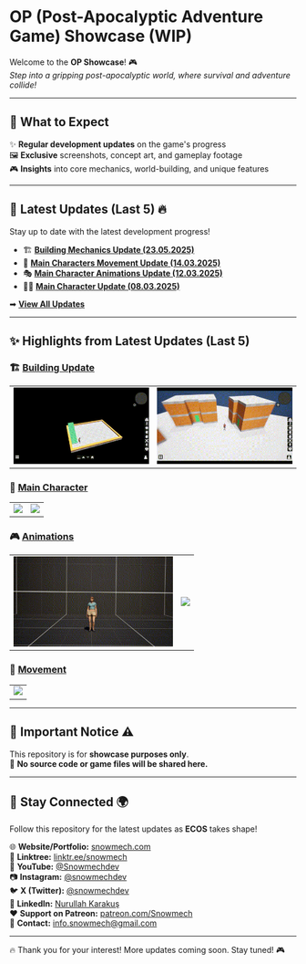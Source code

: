 # OP (Post-Apocalyptic Adventure Game) Showcase (WIP)

Welcome to the **OP Showcase**! 🎮  
*Step into a gripping post-apocalyptic world, where survival and adventure collide!*

---

## 🚀 What to Expect  
✨ **Regular development updates** on the game's progress  
🖼 **Exclusive** screenshots, concept art, and gameplay footage  
🎮 **Insights** into core mechanics, world-building, and unique features  

---

## 📢 Latest Updates (Last 5) 🔥  

Stay up to date with the latest development progress!  

- 🏗️ **[Building Mechanics Update (23.05.2025)](Updates/Building/Building.md)**
- 🚶 **[Main Characters Movement Update (14.03.2025)](Updates/Functions/MainCharacters.md)**  
- 🎭 **[Main Character Animations Update (12.03.2025)](Updates/Animations/MainCharactersAnimations.md)**  
- 🧑‍🎨 **[Main Character Update (08.03.2025)](Updates/Characters/MainCharacter.md)**

➡ **[View All Updates](Updates/Update.md)**  

---

## ✨ Highlights from Latest Updates (Last 5)

### 🏗️ [Building Update](Updates/Building/Building.md)  
| | |
|---|---|
| <img src="https://raw.githubusercontent.com/karakusnurullah/OP-WIP-Post-Apocalyptic-Adventure-Showcase/a5f91e52c11fd416b121d2cbad007734a5a9dc53/Assets/Gif/Building/MovementUpStair.gif" width="280"> | <img src="https://raw.githubusercontent.com/karakusnurullah/OP-WIP-Post-Apocalyptic-Adventure-Showcase/a5f91e52c11fd416b121d2cbad007734a5a9dc53/Assets/Gif/Building/Indoor.gif" width="280"> |

### 🧍 [Main Character](Updates/Characters/MainCharacter.md)  
| | |
|---|---|
| <img src="https://raw.githubusercontent.com/karakusnurullah/OP-WIP-Post-Apocalyptic-Adventure-Showcase/a5f91e52c11fd416b121d2cbad007734a5a9dc53/Assets/Gif/Characters/MainCharacters/ManShowcase.gif" width="280"> | <img src="https://raw.githubusercontent.com/karakusnurullah/OP-WIP-Post-Apocalyptic-Adventure-Showcase/a5f91e52c11fd416b121d2cbad007734a5a9dc53/Assets/Gif/Characters/MainCharacters/WomanShowcase.gif" width="280"> |

### 🎮 [Animations](Updates/Animations/MainCharactersAnimations.md)  
| | |
|---|---|
| <img src="https://raw.githubusercontent.com/karakusnurullah/OP-WIP-Post-Apocalyptic-Adventure-Showcase/a5f91e52c11fd416b121d2cbad007734a5a9dc53/Assets/Gif/Animations/MainCharacters/W_Locomotion_Unarmed.gif" width="280"> | <img src="https://raw.githubusercontent.com/karakusnurullah/OP-WIP-Post-Apocalyptic-Adventure-Showcase/a5f91e52c11fd416b121d2cbad007734a5a9dc53/Assets/Gif/Animations/MainCharacters/M_Locomotion_Unarmed.gif" width="280"> |

### 🏃 [Movement](Updates/Functions/MainCharacters.md)  
| |
|---|
| <img src="https://raw.githubusercontent.com/karakusnurullah/OP-WIP-Post-Apocalyptic-Adventure-Showcase/a5f91e52c11fd416b121d2cbad007734a5a9dc53/Assets/Gif/Functions/MainCharacters/Movement_1.gif" width="280"> |

---

## 📌 Important Notice ⚠️  
This repository is for **showcase purposes only**.  
🚫 **No source code or game files will be shared here.**  

---

## 🔔 Stay Connected 🌍
Follow this repository for the latest updates as **ECOS** takes shape!

🌐 **Website/Portfolio:** [snowmech.com](https://snowmech.com/)  
📌 **Linktree:** [linktr.ee/snowmech](https://linktr.ee/snowmech)  
🎥 **YouTube:** [@Snowmechdev](https://www.youtube.com/@Snowmechdev)  
📷 **Instagram:** [@snowmechdev](https://www.instagram.com/snowmechdev/)  
🐦 **X (Twitter):** [@snowmechdev](https://twitter.com/snowmechdev)  
💼 **LinkedIn:** [Nurullah Karakuş](https://www.linkedin.com/in/nurullahkarakus/)  
❤️ **Support on Patreon:** [patreon.com/Snowmech](https://patreon.com/Snowmech)  
📧 **Contact:** info.snowmech@gmail.com

---

🔥 Thank you for your interest! More updates coming soon. Stay tuned! 🎮  

